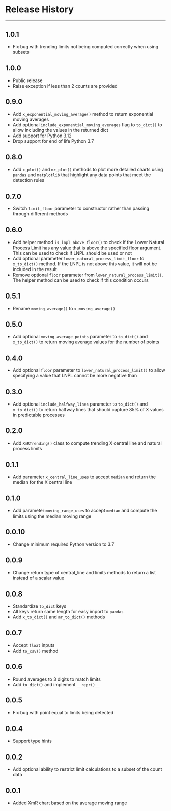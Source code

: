 # Release History

---

## 1.0.1

- Fix bug with trending limits not being computed correctly when using subsets

## 1.0.0

- Public release
- Raise exception if less than 2 counts are provided

## 0.9.0

- Add `x_exponential_moving_average()` method to return exponential moving averages
- Add optional `include_exponential_moving_averages` flag to `to_dict()` to allow including the values in the returned dict
- Add support for Python 3.12
- Drop support for end of life Python 3.7

## 0.8.0

- Add `x_plot()` and `mr_plot()` methods to plot more detailed charts using `pandas` and `matplotlib` that highlight any data points that meet the detection rules

## 0.7.0

- Switch `limit_floor` parameter to constructor rather than passing through different methods

## 0.6.0

- Add helper method `is_lnpl_above_floor()` to check if the Lower Natural Process Limit has any value that is above the specified floor argument.  This can be used to check if LNPL should be used or not
- Add optional parameter `lower_natural_process_limit_floor` to `x_to_dict()` method.  If the LNPL is not above this value, it will not be included in the result
- Remove optional `floor` parameter from `lower_natural_process_limit()`.  The helper method can be used to check if this condition occurs

## 0.5.1

- Rename `moving_average()` to `x_moving_average()`

## 0.5.0

- Add optional `moving_average_points` parameter to `to_dict()` and `x_to_dict()` to return moving average values for the number of points

## 0.4.0

- Add optional `floor` parameter to `lower_natural_process_limit()` to allow specifying a value that LNPL cannot be more negative than

## 0.3.0

- Add optional `include_halfway_lines` parameter to `to_dict()` and `x_to_dict()` to return halfway lines that should capture 85% of X values in predictable processes  

## 0.2.0

- Add `XmRTrending()` class to compute trending X central line and natural process limits

## 0.1.1

- Add parameter `x_central_line_uses` to accept `median` and return the median for the X central line

## 0.1.0

- Add parameter `moving_range_uses` to accept `median` and compute the limits using the median moving range

## 0.0.10

- Change minimum required Python version to 3.7

## 0.0.9

- Change return type of central_line and limits methods to return a list instead of a scalar value

## 0.0.8

- Standardize `to_dict` keys
- All keys return same length for easy import to `pandas`
- Add `x_to_dict()` and `mr_to_dict()` methods

## 0.0.7

- Accept `float` inputs
- Add `to_csv()` method

## 0.0.6

- Round averages to 3 digits to match limits
- Add `to_dict()` and implement `__repr()__`

## 0.0.5

- Fix bug with point equal to limits being detected

## 0.0.4

- Support type hints

## 0.0.2

- Add optional ability to restrict limit calculations to a subset of the count data

## 0.0.1

- Added XmR chart based on the average moving range
